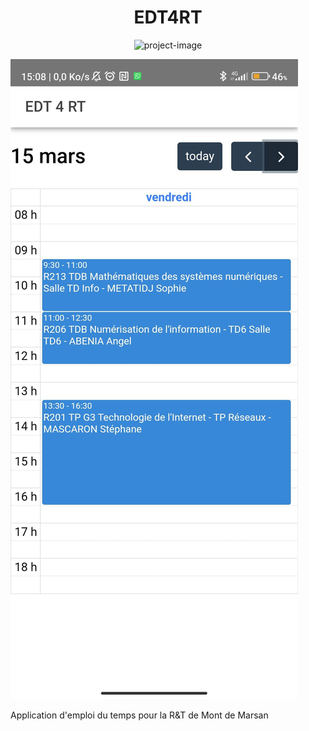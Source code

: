 <h1 align="center" id="title">EDT4RT</h1>

<p align="center"><img src="https://media.licdn.com/dms/image/C4D0BAQGRkz8zjRd5VQ/company-logo_200_200/0/1631365657758/iut_reseaux_telecoms_logo?e=2147483647&amp;v=beta&amp;t=Hn_G0xDTVxFOeBOXnNAARFALcn4c4St1Uf4UUh_-AYM" alt="project-image"></p>

<img src="https://github.com/TuroYT/edt4rt-app/blob/master/screenshot.jpg?raw=true">

<p id="description">Application d'emploi du temps pour la R&amp;T de Mont de Marsan</p>
